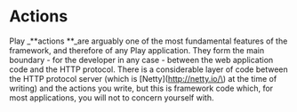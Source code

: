 # Actions

Play _**actions **_are arguably one of the most fundamental features of the framework, and therefore of any Play application. They form the main boundary - for the developer in any case - between the web application code and the HTTP protocol. There is a considerable layer of code between the HTTP protocol server \(which is \[Netty\]\(http://netty.io/\) at the time of writing\) and the actions you write, but this is framework code which, for most applications, you will not to concern yourself with.

